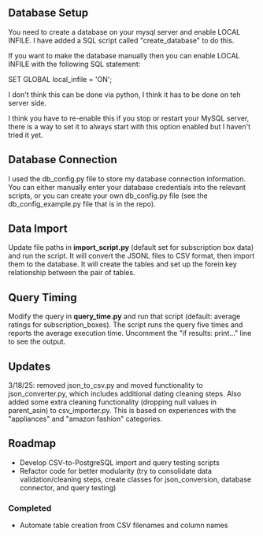 ## Database Setup

You need to create a database on your mysql server and enable LOCAL INFILE. I have added a SQL script called "create_database" to do this. 

If you want to make the database manually then you can enable LOCAL INFILE with the following SQL statement:

SET GLOBAL local_infile = 'ON';

I don't think this can be done via python, I think it has to be done on teh server side.

I think you have to re-enable this if you stop or restart your MySQL server, there is a way to set it to always start with this option enabled but I haven't tried it yet.

## Database Connection

I used the db_config.py file to store my database connection information. You can either manually enter your database credentials into the relevant scripts, or you can create your own db_config.py file (see the db_config_example.py file that is in the repo).

## Data Import

Update file paths in **import_script.py** (default set for subscription box data) and run the script. It will convert the JSONL files to CSV format, then import them to the database. It will create the tables and set up the forein key relationship between the pair of tables.

## Query Timing

Modify the query in **query_time.py** and run that script (default: average ratings for subscription_boxes). The script runs the query five times and reports the average execution time. Uncomment the "if results: print..." line to see the output.

## Updates

3/18/25: removed json_to_csv.py and moved functionality to json_converter.py, which includes additional dating cleaning steps. Also added some extra cleaning functionality (dropping null values in parent_asin) to csv_importer.py. This is based on experiences with the "appliances" and "amazon fashion" categories.

## Roadmap

- Develop CSV-to-PostgreSQL import and query testing scripts
- Refactor code for better modularity (try to consolidate data validation/cleaning steps, create classes for json_conversion, database connector, and query testing)

### Completed

- Automate table creation from CSV filenames and column names